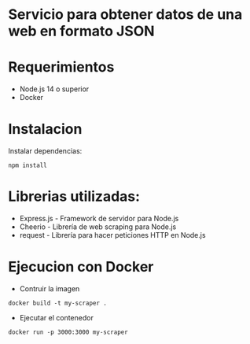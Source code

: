 # Servicio para obtener datos de una web en formato JSON

# Requerimientos
- Node.js 14 o superior
- Docker

# Instalacion

Instalar dependencias:

```
npm install

```

# Librerias utilizadas:

- Express.js - Framework de servidor para Node.js
- Cheerio - Librería de web scraping para Node.js
- request - Librería para hacer peticiones HTTP en Node.js

# Ejecucion con Docker

- Contruir la imagen
```
docker build -t my-scraper .
```
- Ejecutar el contenedor
```
docker run -p 3000:3000 my-scraper
```
